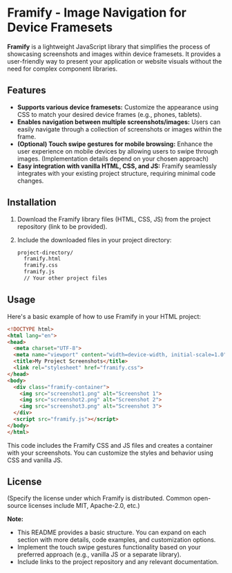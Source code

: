 # Framify - Image Navigation for Device Framesets

**Framify** is a lightweight JavaScript library that simplifies the process of showcasing screenshots and images within device framesets. It provides a user-friendly way to present your application or website visuals without the need for complex component libraries.

## Features

* **Supports various device framesets:** Customize the appearance using CSS to match your desired device frames (e.g., phones, tablets).
* **Enables navigation between multiple screenshots/images:** Users can easily navigate through a collection of screenshots or images within the frame.
* **(Optional) Touch swipe gestures for mobile browsing:** Enhance the user experience on mobile devices by allowing users to swipe through images. (Implementation details depend on your chosen approach)
* **Easy integration with vanilla HTML, CSS, and JS:** Framify seamlessly integrates with your existing project structure, requiring minimal code changes.

## Installation

1. Download the Framify library files (HTML, CSS, JS) from the project repository (link to be provided).
2. Include the downloaded files in your project directory:

   ```bash
   project-directory/
     framify.html
     framify.css
     framify.js
     // Your other project files
   ```

## Usage

Here's a basic example of how to use Framify in your HTML project:

```html
<!DOCTYPE html>
<html lang="en">
<head>
  <meta charset="UTF-8">
  <meta name="viewport" content="width=device-width, initial-scale=1.0">
  <title>My Project Screenshots</title>
  <link rel="stylesheet" href="framify.css">
</head>
<body>
  <div class="framify-container">
    <img src="screenshot1.png" alt="Screenshot 1">
    <img src="screenshot2.png" alt="Screenshot 2">
    <img src="screenshot3.png" alt="Screenshot 3">
  </div>
  <script src="framify.js"></script>
</body>
</html>
```

This code includes the Framify CSS and JS files and creates a container with your screenshots. You can customize the styles and behavior using CSS and vanilla JS.

## License

(Specify the license under which Framify is distributed. Common open-source licenses include MIT, Apache-2.0, etc.)

**Note:**

* This README provides a basic structure. You can expand on each section with more details, code examples, and customization options.
* Implement the touch swipe gestures functionality based on your preferred approach (e.g., vanilla JS or a separate library).
* Include links to the project repository and any relevant documentation.
